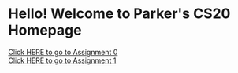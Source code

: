 <h1>Hello! Welcome to Parker's CS20 Homepage</h1>

<a href="/Assignment0/assignment0.html">Click HERE to go to Assignment 0</a><br>
<a href="/Assignment_1_hyperlinkStory/index.html">Click HERE to go to Assignment 1</a><br>

